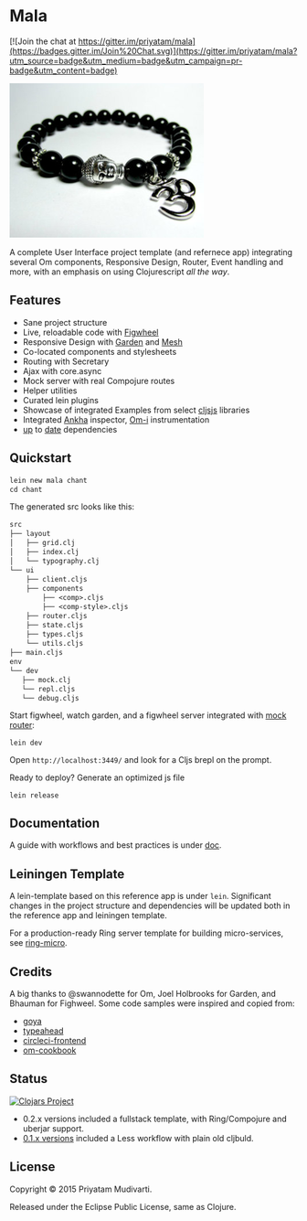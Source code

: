 Mala
=====

[![Join the chat at https://gitter.im/priyatam/mala](https://badges.gitter.im/Join%20Chat.svg)](https://gitter.im/priyatam/mala?utm_source=badge&utm_medium=badge&utm_campaign=pr-badge&utm_content=badge)

![](doc/img/mala-cljs.jpg)

A complete User Interface project template (and refernece app) integrating several Om components, Responsive Design, Router, Event handling and more, with an emphasis on using Clojurescript _all the way_.

## Features

- Sane project structure
- Live, reloadable code with [Figwheel](https://github.com/bhauman/lein-figwheel#writing-reloadable-code)
- Responsive Design with [Garden](https://github.com/noprompt/garden) and [Mesh](https://github.com/facjure/mesh)
- Co-located components and stylesheets
- Routing with Secretary
- Ajax with core.async
- Mock server with real Compojure routes
- Helper utilities
- Curated lein plugins
- Showcase of integrated Examples from select [cljsjs](http://cljsjs.github.io) libraries
- Integrated [Ankha](https://github.com/noprompt/ankha) inspector, [Om-i](https://github.com/PrecursorApp/om-i) instrumentation
- [up](http://swannodette.github.io/2014/12/22/waitin/) to [date](https://github.com/omcljs/om/blob/master/CHANGES.md) dependencies

## Quickstart

    lein new mala chant
    cd chant

The generated src looks like this:

	src
	├── layout
	│   ├── grid.clj
	│   ├── index.clj
	│   └── typography.clj
	└── ui
        ├── client.cljs
		├── components
		    ├── <comp>.cljs
			├── <comp-style>.cljs
		├── router.cljs
		├── state.cljs
		├── types.cljs
		└── utils.cljs
	├── main.cljs
	env
	└── dev
       ├── mock.clj
       └── repl.cljs
	   └── debug.cljs

Start figwheel, watch garden, and a figwheel server integrated with [mock router](https://github.com/priyatam/mala/blob/master/env/dev/mock.clj):

    lein dev

Open `http://localhost:3449/` and look for a Cljs brepl on the prompt.

Ready to deploy? Generate an optimized js file

    lein release

## Documentation

A guide with  workflows and best practices is under [doc](/doc).

## Leiningen Template

A lein-template based on this reference app is under `lein`. Significant changes in the project structure and dependencies will be updated both in the reference app and leiningen template.

For a production-ready Ring server template for building micro-services, see [ring-micro](https://github.com/priyatam/ring-micro).

## Credits

A big thanks to @swannodette for Om, Joel Holbrooks for Garden, and Bhauman for
Fighweel. Some code samples were inspired and copied from:

- [goya](https://github.com/jackschaedler/goya)
- [typeahead](https://github.com/omcljs/om/blob/master/examples/typeahead/src/core.cljs)
- [circleci-frontend](https://github.com/circleci/frontend)
- [om-cookbook](https://github.com/omcljs/om-cookbook)

## Status

[![Clojars Project](http://clojars.org/mala/lein-template/latest-version.svg)](http://clojars.org/mala/lein-template)

- 0.2.x versions included a fullstack template, with Ring/Compojure and uberjar support.
- [0.1.x versions](https://github.com/priyatam/mala/tree/hybrid) included a Less workflow with plain old cljbuld.

## License

Copyright © 2015 Priyatam Mudivarti.

Released under the Eclipse Public License, same as Clojure.
